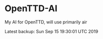 # OpenTTD-AI
My AI for OpenTTD, will use primarily air

Latest backup: Sun Sep 15 19:30:01 UTC 2019
